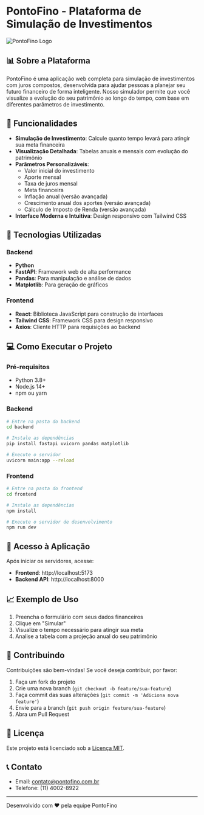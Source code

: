 # PontoFino - Plataforma de Simulação de Investimentos

![PontoFino Logo](https://via.placeholder.com/150x50?text=PontoFino)

## 📊 Sobre a Plataforma

PontoFino é uma aplicação web completa para simulação de investimentos com juros compostos, desenvolvida para ajudar pessoas a planejar seu futuro financeiro de forma inteligente. Nosso simulador permite que você visualize a evolução do seu patrimônio ao longo do tempo, com base em diferentes parâmetros de investimento.

## 🚀 Funcionalidades

- **Simulação de Investimento**: Calcule quanto tempo levará para atingir sua meta financeira
- **Visualização Detalhada**: Tabelas anuais e mensais com evolução do patrimônio
- **Parâmetros Personalizáveis**:
  - Valor inicial do investimento
  - Aporte mensal
  - Taxa de juros mensal
  - Meta financeira
  - Inflação anual (versão avançada)
  - Crescimento anual dos aportes (versão avançada)
  - Cálculo de Imposto de Renda (versão avançada)
- **Interface Moderna e Intuitiva**: Design responsivo com Tailwind CSS

## 🔧 Tecnologias Utilizadas

### Backend
- **Python**
- **FastAPI**: Framework web de alta performance
- **Pandas**: Para manipulação e análise de dados
- **Matplotlib**: Para geração de gráficos

### Frontend
- **React**: Biblioteca JavaScript para construção de interfaces
- **Tailwind CSS**: Framework CSS para design responsivo
- **Axios**: Cliente HTTP para requisições ao backend

## 💻 Como Executar o Projeto

### Pré-requisitos
- Python 3.8+
- Node.js 14+
- npm ou yarn

### Backend
```bash
# Entre na pasta do backend
cd backend

# Instale as dependências
pip install fastapi uvicorn pandas matplotlib

# Execute o servidor
uvicorn main:app --reload
```

### Frontend
```bash
# Entre na pasta do frontend
cd frontend

# Instale as dependências
npm install

# Execute o servidor de desenvolvimento
npm run dev
```

## 📱 Acesso à Aplicação

Após iniciar os servidores, acesse:

- **Frontend**: http://localhost:5173
- **Backend API**: http://localhost:8000

## 📈 Exemplo de Uso

1. Preencha o formulário com seus dados financeiros
2. Clique em "Simular"
3. Visualize o tempo necessário para atingir sua meta
4. Analise a tabela com a projeção anual do seu patrimônio

## 🤝 Contribuindo

Contribuições são bem-vindas! Se você deseja contribuir, por favor:

1. Faça um fork do projeto
2. Crie uma nova branch (`git checkout -b feature/sua-feature`)
3. Faça commit das suas alterações (`git commit -m 'Adiciona nova feature'`)
4. Envie para a branch (`git push origin feature/sua-feature`)
5. Abra um Pull Request

## 📄 Licença

Este projeto está licenciado sob a [Licença MIT](LICENSE).

## 📞 Contato

- Email: contato@pontofino.com.br
- Telefone: (11) 4002-8922

---

Desenvolvido com ❤️ pela equipe PontoFino